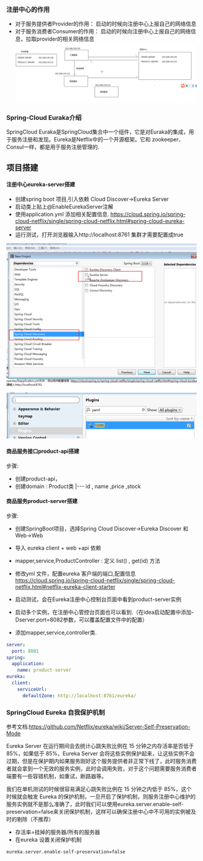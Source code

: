 ### 注册中心的作用
* 对于服务提供者Provider的作用： 启动的时候向注册中心上报自己的网络信息
* 对于服务消费者Consumer的作用： 启动的时候向注册中心上报自己的网络信息，拉取provider的相关网络信息
![](../assets/01_草稿-91c71e28.png)


### Spring-Cloud Euraka介绍
SpringCloud Euraka是SpringCloud集合中一个组件，它是对Euraka的集成，用于服务注册和发现。Eureka是Netflix中的一个开源框架。它和 zookeeper、Consul一样，都是用于服务注册管理的.

## 项目搭建

#### 注册中心eureka-server搭建

* 创建spring boot 项目,引入依赖 Cloud Discover->Eureka Server
* 启动类上贴上@EnableEurekaServer注解
* 使用application.yml 添加相关配置信息. https://cloud.spring.io/spring-cloud-netflix/single/spring-cloud-netflix.html#spring-cloud-eureka-server
* 运行测试，打开浏览器输入http://localhost:8761
  集群才需要配置成true

![](../assets/01_草稿-04b3faae.png)
![](../assets/01_草稿-4eda62ac.png)


#### 商品服务接口product-api搭建
步骤:
* 创建product-api，
* 创建domain : Product类
    |--- id , name ,price ,stock

#### 商品服务product-server搭建
步骤:

*  创建SpringBoot项目，选择Spring Cloud Discover->Eureka Discover 和 Web->Web
*  导入 eureka client + web +api 依赖
*  mapper,service,ProductController : 定义 list() , get(id) 方法
*  修改yml 文件，配置eureka 客户端的端口,配置信息 https://cloud.spring.io/spring-cloud-netflix/single/spring-cloud-netflix.html#netflix-eureka-client-starter

* 启动测试，会在Eureka注册中心控制台页面中看到product-server实例
* 启动多个实例，在注册中心管控台页面也可以看到.（在idea启动配置中添加-Dserver.port=8082参数，可以覆盖配置文件中的配置）
* 添加mapper,service,controller类.

```yml
server:
  port: 8081
spring:
  application:
    name: product-server
eureka:
  client:
    serviceUrl:
      defaultZone: http://localhost:8761/eureka/
```



### SpringCloud Eureka 自我保护机制

参考文档:https://github.com/Netflix/eureka/wiki/Server-Self-Preservation-Mode

Eureka Server 在运行期间会去统计心跳失败比例在 15 分钟之内存活率是否低于 85%，如果低于 85%，Eureka Server 会将这些实例保护起来，让这些实例不会过期，但是在保护期内如果服务刚好这个服务提供者非正常下线了，此时服务消费者就会拿到一个无效的服务实例，此时会调用失败，对于这个问题需要服务消费者端要有一些容错机制，如重试，断路器等。

我们在单机测试的时候很容易满足心跳失败比例在 15 分钟之内低于 85%，这个时候就会触发 Eureka 的保护机制，一旦开启了保护机制，则服务注册中心维护的服务实例就不是那么准确了，此时我们可以使用eureka.server.enable-self-preservation=false来关闭保护机制，这样可以确保注册中心中不可用的实例被及时的剔除（不推荐）

* 存活率=挂掉的服务器/所有的服务器
* 在eureka 设置关闭保护机制
```
eureka.server.enable-self-preservation=false
```
